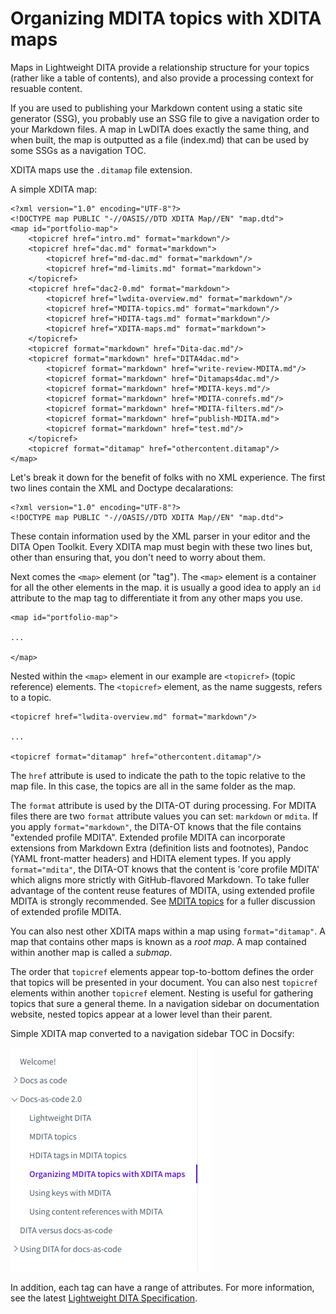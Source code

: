 # Organizing MDITA topics with XDITA maps

Maps in Lightweight DITA provide a relationship structure for your topics \(rather like a table of contents\), and also provide a processing context for resuable content.

If you are used to publishing your Markdown content using a static site generator \(SSG\), you probably use an SSG file to give a navigation order to your Markdown files. A map in LwDITA does exactly the same thing, and when built, the map is outputted as a file \(index.md\) that can be used by some SSGs as a navigation TOC.

XDITA maps use the `.ditamap` file extension.

A simple XDITA map:

```
<?xml version="1.0" encoding="UTF-8"?>
<!DOCTYPE map PUBLIC "-//OASIS//DTD XDITA Map//EN" "map.dtd">
<map id="portfolio-map">
    <topicref href="intro.md" format="markdown"/>
    <topicref href="dac.md" format="markdown">
        <topicref href="md-dac.md" format="markdown"/>
        <topicref href="md-limits.md" format="markdown">
    </topicref>
    <topicref href="dac2-0.md" format="markdown">
        <topicref href="lwdita-overview.md" format="markdown"/>
        <topicref href="MDITA-topics.md" format="markdown"/>
        <topicref href="HDITA-tags.md" format="markdown"/>
        <topicref href="XDITA-maps.md" format="markdown">
    </topicref>   
    <topicref format="markdown" href="Dita-dac.md"/>
    <topicref format="markdown" href="DITA4dac.md">
        <topicref format="markdown" href="write-review-MDITA.md"/>
        <topicref format="markdown" href="Ditamaps4dac.md"/>
        <topicref format="markdown" href="MDITA-keys.md"/>
        <topicref format="markdown" href="MDITA-conrefs.md"/>
        <topicref format="markdown" href="MDITA-filters.md"/>
        <topicref format="markdown" href="publish-MDITA.md">
        <topicref format="markdown" href="test.md"/>
    </topicref>
    <topicref format="ditamap" href="othercontent.ditamap"/>
</map>
```

Let's break it down for the benefit of folks with no XML experience. The first two lines contain the XML and Doctype decalarations:

```
<?xml version="1.0" encoding="UTF-8"?>
<!DOCTYPE map PUBLIC "-//OASIS//DTD XDITA Map//EN" "map.dtd">
```

These contain information used by the XML parser in your editor and the DITA Open Toolkit. Every XDITA map must begin with these two lines but, other than ensuring that, you don't need to worry about them.

Next comes the `<map>` element \(or "tag"\). The `<map>` element is a container for all the other elements in the map. it is usually a good idea to apply an `id` attribute to the map tag to differentiate it from any other maps you use.

```
<map id="portfolio-map">

...

</map>
```

Nested within the `<map>` element in our example are `<topicref>` \(topic reference\) elements. The `<topicref>` element, as the name suggests, refers to a topic.

```
<topicref href="lwdita-overview.md" format="markdown"/>

...

<topicref format="ditamap" href="othercontent.ditamap"/>
```

The `href` attribute is used to indicate the path to the topic relative to the map file. In this case, the topics are all in the same folder as the map.

The `format` attribute is used by the DITA-OT during processing. For MDITA files there are two `format` attribute values you can set: `markdown` or `mdita`. If you apply `format="markdown"`, the DITA-OT knows that the file contains "extended profile MDITA". Extended profile MDITA can incorporate extensions from Markdown Extra \(definition lists and footnotes\), Pandoc \(YAML front-matter headers\) and HDITA element types. If you apply `format="mdita"`, the DITA-OT knows that the content is 'core profile MDITA' which aligns more strictly with GitHub-flavored Markdown. To take fuller advantage of the content reuse features of MDITA, using extended profile MDITA is strongly recommended. See [MDITA topics](MDITA-topics.md) for a fuller discussion of extended profile MDITA.

You can also nest other XDITA maps within a map using `format="ditamap"`. A map that contains other maps is known as a *root map*. A map contained within another map is called a *submap*.

The order that `topicref` elements appear top-to-bottom defines the order that topics will be presented in your document. You can also nest `topicref` elements within another `topicref` element. Nesting is useful for gathering topics that sure a general theme. In a navigation sidebar on documentation website, nested topics appear at a lower level than their parent.

Simple XDITA map converted to a navigation sidebar TOC in Docsify:

![A sample navigation sidebar created from a ditamap in Docsify](assets/sidebar.png)

In addition, each tag can have a range of attributes. For more information, see the latest [Lightweight DITA Specification](https://www.oasis-open.org/committees/download.php/65658/lwdita.pdf).

